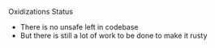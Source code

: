 Oxidizations Status
- There is no unsafe left in codebase
- But there is still a lot of work to be done to make it rusty
